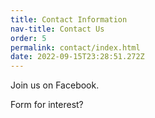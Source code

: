 ```yaml
---
title: Contact Information
nav-title: Contact Us
order: 5
permalink: contact/index.html
date: 2022-09-15T23:28:51.272Z
---
```

J﻿oin us on Facebook.

F﻿orm for interest?
